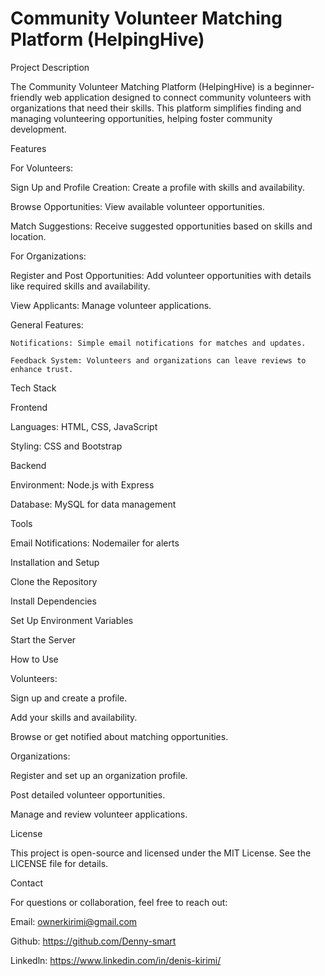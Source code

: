 # Community Volunteer Matching Platform (HelpingHive)

Project Description

The Community Volunteer Matching Platform (HelpingHive) is a beginner-friendly web application designed to connect community volunteers with organizations that need their skills. This platform simplifies finding and managing volunteering opportunities, helping foster community development.

Features

For Volunteers:

   Sign Up and Profile Creation: Create a profile with skills and availability.
   
   Browse Opportunities: View available volunteer opportunities.
   
   Match Suggestions: Receive suggested opportunities based on skills and location.

   
For Organizations:

   Register and Post Opportunities: Add volunteer opportunities with details like required skills and availability.
   
   View Applicants: Manage volunteer applications.
   
General Features:

    Notifications: Simple email notifications for matches and updates.
    
    Feedback System: Volunteers and organizations can leave reviews to enhance trust.


Tech Stack

Frontend

   Languages: HTML, CSS, JavaScript
   
   Styling: CSS and Bootstrap
   
Backend

   Environment: Node.js with Express
   
   Database: MySQL for data management
   
Tools

   Email Notifications: Nodemailer for alerts

Installation and Setup

   Clone the Repository
   
   Install Dependencies
   
   Set Up Environment Variables
   
   Start the Server

How to Use

Volunteers:

   Sign up and create a profile.
   
   Add your skills and availability.
   
   Browse or get notified about matching opportunities.
   
Organizations:

   Register and set up an organization profile.
   
   Post detailed volunteer opportunities.
   
   Manage and review volunteer applications.

License

This project is open-source and licensed under the MIT License. See the LICENSE file for details.

Contact

For questions or collaboration, feel free to reach out:

  Email: ownerkirimi@gmail.com
  
  Github: https://github.com/Denny-smart
  
  Linkedln: https://www.linkedin.com/in/denis-kirimi/



